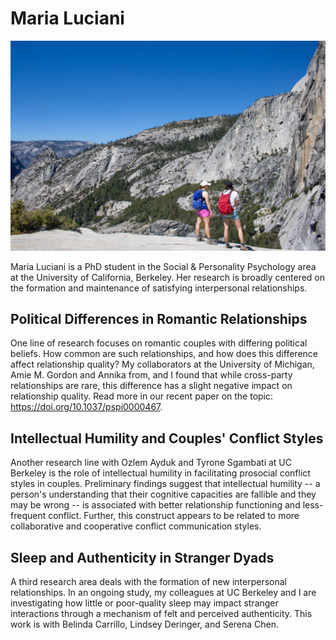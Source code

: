 # Maria Luciani
![Maria and friend hiking at Yosemite National Park](0FDE4F3D-764F-406A-8642-FA832D44037A.jpeg)

Maria Luciani is a PhD student in the Social & Personality Psychology area at the University of California, Berkeley.
Her research is broadly centered on the formation and maintenance of satisfying interpersonal relationships.

## Political Differences in Romantic Relationships

One line of research focuses on romantic couples with differing political beliefs. How common are such relationships, and how does this difference affect relationship quality? My collaborators at the University of Michigan, Amie M. Gordon and Annika from, and I found that while cross-party relationships are rare, this difference has a slight negative impact on relationship quality. Read more in our recent paper on the topic: https://doi.org/10.1037/pspi0000467.

## Intellectual Humility and Couples' Conflict Styles

Another research line with Ozlem Ayduk and Tyrone Sgambati at UC Berkeley is the role of intellectual humility in facilitating prosocial conflict styles in couples. Preliminary findings suggest that intellectual humility -- a person's understanding that their cognitive capacities are fallible and they may be wrong -- is associated with better relationship functioning and less-frequent conflict. Further, this construct appears to be related to more collaborative and cooperative conflict communication styles.

## Sleep and Authenticity in Stranger Dyads

A third research area deals with the formation of new interpersonal relationships. In an ongoing study, my colleagues at UC Berkeley and I are investigating how little or poor-quality sleep may impact stranger interactions through a mechanism of felt and perceived authenticity. This work is with Belinda Carrillo, Lindsey Deringer, and Serena Chen. 
